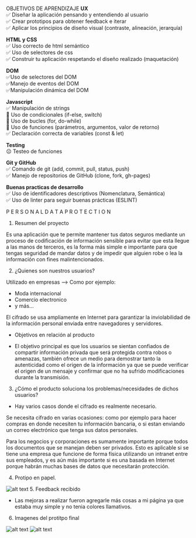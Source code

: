 OBJETIVOS DE APRENDIZAJE 
**UX** <br>
✅ Diseñar la aplicación pensando y entendiendo al usuario <br>
✅ Crear prototipos para obtener feedback e iterar<br>
✅ Aplicar los principios de diseño visual (contraste, alineación, jerarquía)

**HTML y CSS**<br>
✅ Uso correcto de html semántico<br>
✅ Uso de selectores de css<br>
✅ Construir tu aplicación respetando el diseño realizado (maquetación)

**DOM**<br>
✅Uso de selectores del DOM<br>
✅Manejo de eventos del DOM<br>
✅Manipulación dinámica del DOM

**Javascript**<br>
✅ Manipulación de strings<br>
🤔 Uso de condicionales (if-else, switch)<br>
🤔 Uso de bucles (for, do-while)<br>
🤔 Uso de funciones (parámetros, argumentos, valor de retorno)<br>
✅ Declaración correcta de variables (const & let)

**Testing**<br>
☹ Testeo de funciones

**Git y GitHub**<br>
✅ Comando de git (add, commit, pull, status, push)<br>
✅ Manejo de repositorios de GitHub (clone, fork, gh-pages)

**Buenas practicas de desarrollo**<br>
✅ Uso de identificadores descriptivos (Nomenclatura, Semántica)<br>
✅ Uso de linter para seguir buenas prácticas (ESLINT)

P E R S O N A L      D A T A       P R O T E C T I O N

 1. Resumen del proyecto
 
 Es una aplicación que te permite mantener tus datos seguros mediante un proceso de codificación de información sensible para evitar que esta llegue a las manos de terceros, es la forma más simple e importante para que tengas seguridad de mandar datos y de impedir que alguien robe o lea la información con fines malintencionados.

 2. ¿Quienes son nuestros usuarios?

 Utilizado en empresas --> 
 Como por ejemplo:
 * Moda internacional
 * Comercio electronico 
 * y más...

 El cifrado se usa ampliamente en Internet para garantizar la inviolabilidad de la información personal enviada entre navegadores y servidores. 
 
 * Objetivos en relación al producto

 - El objetivo principal es que los usuarios se sientan confiados de compartir información privada que será protegida contra robos o amenazas, también ofrece un medio para demostrar tanto la autenticidad como el origen de la información ya que se puede verificar el origen de un mensaje y confirmar que no ha sufrido modificaciones durante la transmisión.
 

 3. ¿Cómo el producto soluciona los problemas/necesidades de dichos usuarios?
  
  - Hay varios casos donde el cifrado es realmente necesario. 

 Se necesita cifrado en varias ocasiones: como por ejemplo para hacer compras en donde necesiten tu información bancaria, o si estan enviando un correo electrónico que tenga sus datos personales.

 Para los negocios y corporaciones es sumamente importante porque todos los documentos que se manejan deben ser privados. Esto es aplicable si se tiene una empresa que funcione de forma física utilizando un intranet entre sus empleados, y es aún más importante si es una basada en Internet porque habrán muchas bases de datos que necesitarán protección.


 4. Protipo en papel.
  
 ![alt text](https://raw.githubusercontent.com/andreatoledo/CDMX009-cipher/master/prototipo/pro.jpg) 
 5. Feedback recibido
 
 - Las mejoras a realizar fueron agregarle más cosas a mi página ya que estaba muy simple y no tenia colores llamativos.

 6. Imagenes del protitpo final
 
![alt text](https://raw.githubusercontent.com/andreatoledo/CDMX009-cipher/master/prototipo/cap.png)
![alt text](https://raw.githubusercontent.com/andreatoledo/CDMX009-cipher/master/prototipo/cap2.png)

